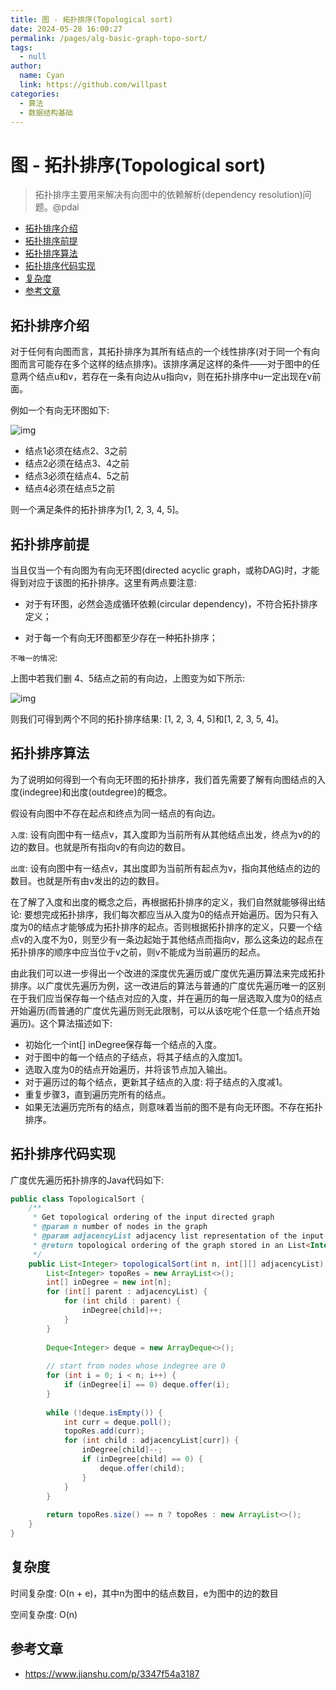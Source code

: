 ```yaml
---
title: 图 - 拓扑排序(Topological sort)
date: 2024-05-28 16:00:27
permalink: /pages/alg-basic-graph-topo-sort/
tags: 
  - null
author: 
  name: Cyan
  link: https://github.com/willpast
categories: 
  - 算法
  - 数据结构基础
---
```

# 图 - 拓扑排序(Topological sort)

> 拓扑排序主要用来解决有向图中的依赖解析(dependency resolution)问题。@pdai

  * [拓扑排序介绍](/md/algorithm/alg-basic-graph-topo-sort.html#拓扑排序介绍)
  * [拓扑排序前提](/md/algorithm/alg-basic-graph-topo-sort.html#拓扑排序前提)
  * [拓扑排序算法](/md/algorithm/alg-basic-graph-topo-sort.html#拓扑排序算法)
  * [拓扑排序代码实现](/md/algorithm/alg-basic-graph-topo-sort.html#拓扑排序代码实现)
  * [复杂度](/md/algorithm/alg-basic-graph-topo-sort.html#复杂度)
  * [参考文章](/md/algorithm/alg-basic-graph-topo-sort.html#参考文章)

## 拓扑排序介绍

对于任何有向图而言，其拓扑排序为其所有结点的一个线性排序(对于同一个有向图而言可能存在多个这样的结点排序)。该排序满足这样的条件——对于图中的任意两个结点u和v，若存在一条有向边从u指向v，则在拓扑排序中u一定出现在v前面。

例如一个有向无环图如下:

![img](https://cdn.jsdelivr.net/gh/willpast/image/blog/ka_java/alg-graph-topo-sort-1.png)

  * 结点1必须在结点2、3之前
  * 结点2必须在结点3、4之前
  * 结点3必须在结点4、5之前
  * 结点4必须在结点5之前

则一个满足条件的拓扑排序为[1, 2, 3, 4, 5]。

## 拓扑排序前提

当且仅当一个有向图为有向无环图(directed acyclic graph，或称DAG)时，才能得到对应于该图的拓扑排序。这里有两点要注意:

  * 对于有环图，必然会造成循环依赖(circular dependency)，不符合拓扑排序定义；

  * 对于每一个有向无环图都至少存在一种拓扑排序；

`不唯一的情况`:

上图中若我们删 4、5结点之前的有向边，上图变为如下所示:

![img](https://cdn.jsdelivr.net/gh/willpast/image/blog/ka_java/alg-graph-topo-sort-2.png)

则我们可得到两个不同的拓扑排序结果: [1, 2, 3, 4, 5]和[1, 2, 3, 5, 4]。

## 拓扑排序算法

为了说明如何得到一个有向无环图的拓扑排序，我们首先需要了解有向图结点的入度(indegree)和出度(outdegree)的概念。

假设有向图中不存在起点和终点为同一结点的有向边。

`入度`: 设有向图中有一结点v，其入度即为当前所有从其他结点出发，终点为v的的边的数目。也就是所有指向v的有向边的数目。

`出度`: 设有向图中有一结点v，其出度即为当前所有起点为v，指向其他结点的边的数目。也就是所有由v发出的边的数目。

在了解了入度和出度的概念之后，再根据拓扑排序的定义，我们自然就能够得出结论:
要想完成拓扑排序，我们每次都应当从入度为0的结点开始遍历。因为只有入度为0的结点才能够成为拓扑排序的起点。否则根据拓扑排序的定义，只要一个结点v的入度不为0，则至少有一条边起始于其他结点而指向v，那么这条边的起点在拓扑排序的顺序中应当位于v之前，则v不能成为当前遍历的起点。

由此我们可以进一步得出一个改进的深度优先遍历或广度优先遍历算法来完成拓扑排序。以广度优先遍历为例，这一改进后的算法与普通的广度优先遍历唯一的区别在于我们应当保存每一个结点对应的入度，并在遍历的每一层选取入度为0的结点开始遍历(而普通的广度优先遍历则无此限制，可以从该吃呢个任意一个结点开始遍历)。这个算法描述如下:

  * 初始化一个int[] inDegree保存每一个结点的入度。
  * 对于图中的每一个结点的子结点，将其子结点的入度加1。
  * 选取入度为0的结点开始遍历，并将该节点加入输出。
  * 对于遍历过的每个结点，更新其子结点的入度: 将子结点的入度减1。
  * 重复步骤3，直到遍历完所有的结点。
  * 如果无法遍历完所有的结点，则意味着当前的图不是有向无环图。不存在拓扑排序。

## 拓扑排序代码实现

广度优先遍历拓扑排序的Java代码如下:

    
```java
public class TopologicalSort {
    /**
     * Get topological ordering of the input directed graph 
     * @param n number of nodes in the graph
     * @param adjacencyList adjacency list representation of the input directed graph
     * @return topological ordering of the graph stored in an List<Integer>. 
     */
    public List<Integer> topologicalSort(int n, int[][] adjacencyList) {
        List<Integer> topoRes = new ArrayList<>();
        int[] inDegree = new int[n];
        for (int[] parent : adjacencyList) {
            for (int child : parent) {
                inDegree[child]++;
            }
        }
        
        Deque<Integer> deque = new ArrayDeque<>();
        
        // start from nodes whose indegree are 0
        for (int i = 0; i < n; i++) {
            if (inDegree[i] == 0) deque.offer(i);
        }
        
        while (!deque.isEmpty()) {
            int curr = deque.poll();
            topoRes.add(curr);
            for (int child : adjacencyList[curr]) {
                inDegree[child]--;
                if (inDegree[child] == 0) {
                    deque.offer(child);
                }
            }
        }
    
        return topoRes.size() == n ? topoRes : new ArrayList<>();
    }
}
```

## 复杂度

时间复杂度: O(n + e)，其中n为图中的结点数目，e为图中的边的数目

空间复杂度: O(n)

## 参考文章

  * https://www.jianshu.com/p/3347f54a3187

